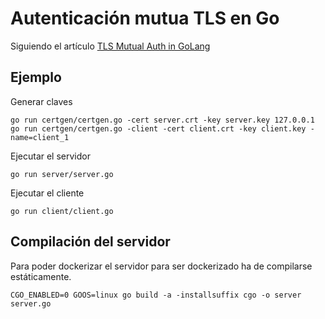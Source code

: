 Autenticación mutua TLS en Go
=============================

Siguiendo el artículo [TLS Mutual Auth in GoLang](http://www.bite-code.com/2015/06/25/tls-mutual-auth-in-golang/)


## Ejemplo

Generar claves

    go run certgen/certgen.go -cert server.crt -key server.key 127.0.0.1
    go run certgen/certgen.go -client -cert client.crt -key client.key -name=client_1


Ejecutar el servidor

    go run server/server.go


Ejecutar el cliente

    go run client/client.go


## Compilación del servidor

Para poder dockerizar el servidor para ser dockerizado ha de compilarse estáticamente.

    CGO_ENABLED=0 GOOS=linux go build -a -installsuffix cgo -o server server.go